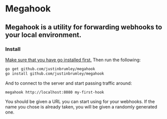 # Megahook
Megahook is a utility for forwarding webhooks to your local environment.
---
### Install
[Make sure that you have go installed first.](https://golang.org/doc/install) Then run the following:
```bash
go get github.com/justinbrumley/megahook
go install github.com/justinbrumley/megahook
```
And to connect to the server and start passing traffic around:
```
megahook http://localhost:8080 my-first-hook
```
You should be given a URL you can start using for your webhooks. If the name you chose
is already taken, you will be given a randomly generated one.